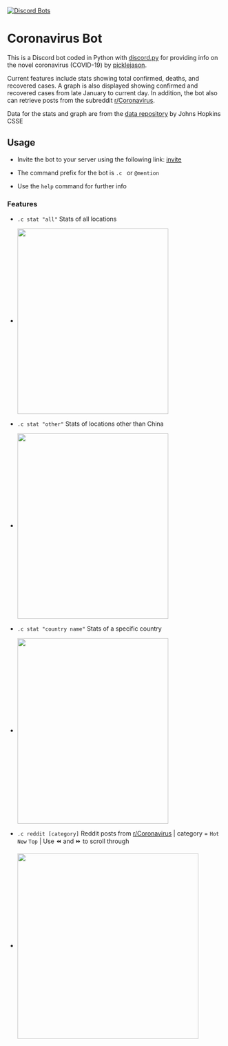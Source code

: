 [![Discord Bots](https://top.gg/api/widget/683462722368700526.svg)](https://top.gg/bot/683462722368700526)

# Coronavirus Bot

This is a Discord bot coded in Python with [discord.py](https://discordpy.readthedocs.io/en/latest/) for providing info on the novel coronavirus (COVID-19) by [picklejason](https://github.com/picklejason).

Current features include stats showing total confirmed, deaths, and recovered cases. A graph is also displayed showing confirmed and recovered cases from late January to current day. In addition, the bot also can retrieve posts from the subreddit [r/Coronavirus](https://www.reddit.com/r/Coronavirus/).

Data for the stats and graph are from the [data repository](https://github.com/CSSEGISandData/COVID-19) by Johns Hopkins CSSE

## Usage

* Invite the bot to your server using the following link: [invite](https://discordapp.com/oauth2/authorize?client_id=683462722368700526&permissions=59456&scope=bot)

* The command prefix for the bot is `.c ` or `@mention`

* Use the `help` command for further info

### Features

* `.c stat "all"` Stats of all locations

* <img align="center" style="float: centrer; margin: 0 10px 0 0;" src="https://i.gyazo.com/944b49e0e3445cd0991d38bc397459b1.png" height="430" width="350"/>

* `.c stat "other"` Stats of locations other than China

* <img align="center" style="float: center; margin: 0 10px 0 0;" src="https://i.gyazo.com/2a85c00a97c2ae36bebc18ab976bb881.png" height="430" width="350"/>

* `.c stat "country name"` Stats of a specific country

* <img align="center" style="float: centrer; margin: 0 10px 0 0;" src="https://i.gyazo.com/6971562b7ee89defa08bc76cee2d67d5.png" height="430" width="350"/>

* `.c reddit [category]` Reddit posts from [r/Coronavirus](https://www.reddit.com/r/Coronavirus/) | category = `Hot` `New` `Top` | Use :rewind: and :fast_forward: to scroll through

* <img align="center" style="float: center; margin: 0 10px 0 0;" src="https://i.gyazo.com/d0db2aca336b4dd6ad2847eacdb610e6.png" height="430" width="420"/>
